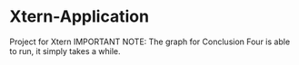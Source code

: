 # Xtern-Application
Project for Xtern
IMPORTANT NOTE: The graph for Conclusion Four is able to run, it simply takes a while.
